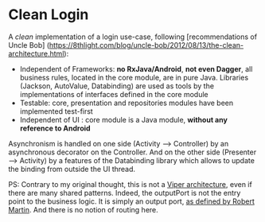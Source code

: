 # Clean Login
A *clean* implementation of a login use-case, following [recommendations of Uncle Bob] (https://8thlight.com/blog/uncle-bob/2012/08/13/the-clean-architecture.html):
* Independent of Frameworks: **no RxJava/Android**, **not even Dagger**, all business rules, located in the core module, are in pure Java. Libraries (Jackson, AutoValue, Databinding) are used as tools by the implementations of interfaces defined in the core module
* Testable: core, presentation and repositories modules have been implemented test-first
* Independent of UI : core module is a Java module, **without any reference to Android**

Asynchronism is handled on one side (Activity --> Controller) by an asynchronous decorator on the Controller. And on the other side (Presenter --> Activity) by a features of the Databinding library which allows to update the binding from outside the UI thread.

PS: Contrary to my original thought, this is not a [Viper architecture](https://www.objc.io/issues/13-architecture/viper), even if there are many shared patterns. Indeed, the outputPort is not the entry point to the business logic. It is simply an output port, [as defined by Robert Martin](https://8thlight.com/blog/assets/posts/2012-08-13-the-clean-architecture/CleanArchitecture-8b00a9d7e2543fa9ca76b81b05066629.jpg). And there is no notion of routing here.
